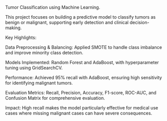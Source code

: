 Tumor Classification using Machine Learning.

This project focuses on building a predictive model to classify tumors as benign or malignant, supporting early detection and clinical decision-making.

Key Highlights:

Data Preprocessing & Balancing: Applied SMOTE to handle class imbalance and improve minority class detection.

Models Implemented: Random Forest and AdaBoost, with hyperparameter tuning using GridSearchCV.

Performance: Achieved 95% recall with AdaBoost, ensuring high sensitivity for identifying malignant tumors.

Evaluation Metrics: Recall, Precision, Accuracy, F1-score, ROC-AUC, and Confusion Matrix for comprehensive evaluation.

Impact: High recall makes the model particularly effective for medical use cases where missing malignant cases can have severe consequences.
